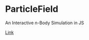 # ParticleField
An Interactive n-Body Simulation in JS

<a href="http://ishaansaxena.github.io/ParticleField">Link</a>
